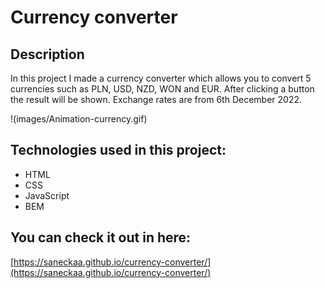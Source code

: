 # Currency converter

## Description
In this project I made a currency converter which allows you to convert 5 currencies such as PLN, USD, NZD, WON and EUR. 
After clicking a button the result will be shown.
Exchange rates are from 6th December 2022.

!(images/Animation-currency.gif)

## Technologies used in this project:

- HTML
- CSS
- JavaScript
- BEM

## You can check it out in here:

[https://saneckaa.github.io/currency-converter/](https://saneckaa.github.io/currency-converter/)
